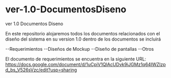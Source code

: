 # ver-1.0-DocumentosDiseno
ver 1.0 Documentos Diseno

En este repositorio alojaremos todos los documentos relacionados con el diseño del sistema en su version 1.0
dentro de los documentos se incluirá

--Requerimientos
--Diseños de Mockup
--Diseño de pantallas
--Otros

El documento de requerimientos se encuentra en la siguiente URL:
https://docs.google.com/document/d/1uCpiV1QlAcUDvk9iJGMz1q64IWZIzpd_bs_V526sVzc/edit?usp=sharing


